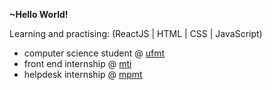 <strong>~Hello World!</strong>

Learning and practising:
(ReactJS | HTML | CSS | JavaScript)

- computer science student @ [ufmt](https://www.ic.ufmt.br/)
- front end internship @ [mti](https://www.mti.mt.gov.br/)
- helpdesk internship @ [mpmt](https://www.mpmt.mp.br/)
